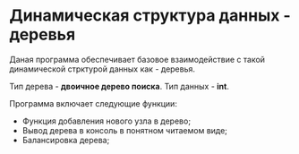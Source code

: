# Динамическая структура данных - деревья

Даная программа обеспечивает базовое взаимодействие с такой динамической стрктурой данных как - деревья.

Тип дерева - **двоичное дерево поиска**.
Тип данных - **int**.

Программа включает следующие функции:
- Функция добавления нового узла в дерево;
- Вывод дерева в консоль в понятном читаемом виде;
- Балансировка дерева;
